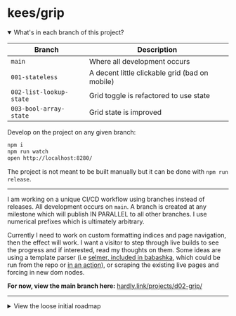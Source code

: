 # kees/grip

<details open>
<summary>What's in each branch of this project?</summary>

 Branch | Description 
 --- | ---
 `main` | Where all development occurs
 `001-stateless` | A decent little clickable grid (bad on mobile)
 `002-list-lookup-state` | Grid toggle is refactored to use state
 `003-bool-array-state` | Grid state is improved

</details>

Develop on the project on any given branch:

```sh
npm i
npm run watch
open http://localhost:8280/
```

The project is not meant to be built manually but it can be done with `npm run release`.

---

I am working on a unique CI/CD workflow using branches instead of releases. All development occurs on `main`. A branch is created at any milestone which will publish IN PARALLEL to all other branches. I use numerical prefixes which is ultimately arbitrary.

Currently I need to work on custom formatting indices and page navigation, then the effect will work. I want a visitor to step through live builds to see the progress and if interested, read my thoughts on them. Some ideas are using a template parser (i.e [selmer, included in babashka](https://book.babashka.org/#built-in-namespaces), which could be run from the repo or [in an action](https://github.com/marketplace/actions/setup-clojure)), or scraping the existing live pages and forcing in new dom nodes.

**For now, view the main branch here:** [hardly.link/projects/d02-grip/](https://hardly.link/projects/d02-grip/)

---

<details>
<summary>View the loose initial roadmap</summary>

> - :books: Section 
> - :green_book: Subsection 
> - Development goal
> - :pencil2: In progress 
> - :eight_pointed_black_star: Completed and unreleased 
> - :white_check_mark: Completed and released 

What is this list formatting? I’m trying out a style of list [I wrote about adapting here](https://www.are.na/block/17704579). It's an informal and currently manual notation for managing projects that are too small to need some grand kanban deck.

---

- :books: Housekeeping 
	- :pencil2: Add some notes 
		- :white_check_mark: Basic information 
		- Mindset and goals
- :books: Statefulness 
	- :white_check_mark: High-low state values 
	- :eight_pointed_black_star: Boolean array state values 
- :books: Schema/spec 
	- Introduce something for validation
- :books: CI/CD 
	- :pencil2: Branch or tag repo management? 
	- :green_book: Build workflow 
		- Create index page
		- :pencil2: Create post-build script 
			- :white_check_mark: Normal build 
			- :white_check_mark: Accept a string argument that will propagate 
			- Update index page
			- :white_check_mark: Either switch HTML refs to relative paths OR just watch reloads 
			- :pencil2: Create back and next buttons 
			- :white_check_mark: Upload build to SPECIFIC path of S3 bucket, deleting 
			- Upload index to SPECIFIC path of S3 bucket, file only
			- :white_check_mark: Invalidate CloudFront 
		- :pencil2: Create github action 
			- :white_check_mark: Detect some change (branch, tag) 
			- Execute the post-build script with necessary data
- :books: Malleability 
	- Data in
	- Data out
	- Data transforms
- :books: Evolution 
	- Stepwise re-render
	- Tick

</details>
